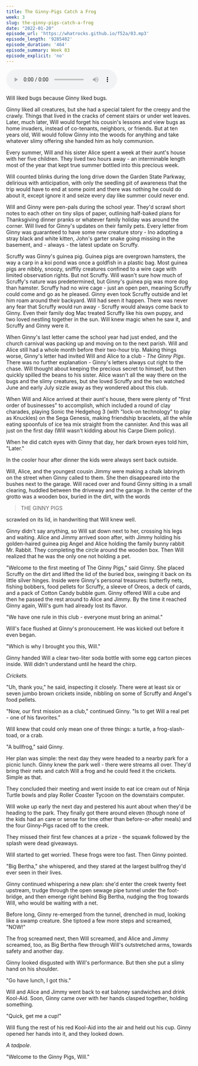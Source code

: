 ```yaml
---
title: The Ginny-Pigs Catch a Frog
week: 3
slug: the-ginny-pigs-catch-a-frog
date: "2022-01-20"
episode_url: 'https://whatrocks.github.io/f52a/03.mp3'
episode_length: '9285402'
episode_duration: '464'
episode_summary: Week 03
episode_explicit: 'no'
---
```


<audio controls="controls">
  <source type="audio/mp3" src="https://whatrocks.github.io/f52a/03.mp3"></source>
</audio>

Will liked bugs because Ginny liked bugs.

Ginny liked all creatures, but she had a special talent for the creepy and the crawly. Things that lived in the cracks of cement stairs or under wet leaves. Later, much later, Will would forget his cousin's lessons and view bugs as home invaders, instead of co-tenants, neighbors, or friends. But at ten years old, Will would follow Ginny into the woods for anything and take whatever slimy offering she handed him as holy communion.

Every summer, Will and his sister Alice spent a week at their aunt's house with her five children. They lived two hours away - an interminable length most of the year that kept true summer bottled into this precious week.

Will counted blinks during the long drive down the Garden State Parkway, delirious with anticipation, with only the seedling pit of awareness that the trip would have to end at some point and there was nothing he could do about it, except ignore it and seize every day like summer could never end.

Will and Ginny were pen-pals during the school year. They'd scrawl short notes to each other on tiny slips of paper, outlining half-baked plans for Thanksgiving dinner pranks or whatever family holiday was around the corner. Will lived for Ginny's updates on their family pets. Every letter from Ginny was guaranteed to have some new creature story - Ino adopting a stray black and white kitten, John's garter snake going missing in the basement, and - always - the latest update on Scruffy.

Scruffy was Ginny's guinea pig. Guinea pigs are overgrown hamsters, the way a carp in a koi pond was once a goldfish in a plastic bag. Most guinea pigs are nibbly, snoozy, sniffily creatures confined to a wire cage with limited observation rights. But not Scruffy. Will wasn't sure how much of Scruffy's nature was predetermined, but Ginny's guinea pig was more dog than hamster. Scruffy had no wire cage - just an open pen, meaning Scruffy could come and go as he pleased. Ginny even took Scruffy outside and let him roam around their backyard. Will had seen it happen. There was never any fear that Scruffy would run away - Scruffy would always come back to Ginny. Even their family dog Mac treated Scruffy like his own puppy, and two loved nestling together in the sun. Will knew magic when he saw it, and Scruffy and Ginny were it.

When Ginny's last letter came the school year had just ended, and the church carnival was packing up and moving on to the next parish. Will and Alice still had a whole month before their two-hour trip. Making things worse, Ginny's letter had invited Will and Alice to a club - *The Ginny Pigs*. There was no further explanation - Ginny's letters always cut right to the chase. Will thought about keeping the precious secret to himself, but then quickly spilled the beans to his sister. Alice wasn't all the way there on the bugs and the slimy creatures, but she loved Scruffy and the two watched June and early July sizzle away as they wondered about this club.

When Will and Alice arrived at their aunt's house, there were plenty of "first order of businesses" to accomplish, which included a round of clay charades, playing Sonic the Hedgehog 3 (with "lock-on technology" to play as Knuckles) on the Sega Genesis, making friendship bracelets, all the while eating spoonfuls of ice tea mix straight from the cannister. And this was all just on the first day (Will wasn't kidding about his Carpe Diem policy).

When he did catch eyes with Ginny that day, her dark brown eyes told him, "Later."

In the cooler hour after dinner the kids were always sent back outside.

Will, Alice, and the youngest cousin Jimmy were making a chalk labrinyth on the street when Ginny called to them. She then disappeared into the bushes next to the garage. Will raced over and found Ginny sitting in a small clearing, huddled between the driveway and the garage. In the center of the grotto was a wooden box, buried in the dirt, with the words

> THE GINNY PIGS

scrawled on its lid, in handwriting that Will knew well.

Ginny didn't say anything, so Will sat down next to her, crossing his legs and waiting. Alice and Jimmy arrived soon after, with Jimmy holding his golden-haired guinea pig Angel and Alice holding the family bunny rabbit Mr. Rabbit. They completing the circle around the wooden box. Then Will realized that he was the only one not holding a pet.

"Welcome to the first meeting of The Ginny Pigs," said Ginny. She placed Scruffy on the dirt and lifted the lid of the buried box, swinging it back on its little silver hinges. Inside were Ginny's personal treasures: butterfly nets, fishing bobbers, food pellets for Scruffy, a sleeve of Oreos, a deck of cards, and a pack of Cotton Candy bubble gum. Ginny offered Will a cube and then he passed the rest around to Alice and Jimmy. By the time it reached Ginny again, Will's gum had already lost its flavor.

"We have one rule in this club - everyone must bring an animal."

Will's face flushed at Ginny's pronoucement. He was kicked out before it even began.

"Which is why I brought you this, Will."

Ginny handed Will a clear two-liter soda bottle with some egg carton pieces inside. Will didn't understand until he heard the chirp.

*Crickets.*

"Uh, thank you," he said, inspecting it closely. There were at least six or seven jumbo brown crickets inside, nibbling on some of Scruffy and Angel's food pellets.

"Now, our first mission as a club," continued Ginny. "Is to get Will a real pet - one of his favorites."

Will knew that could only mean one of three things: a turtle, a frog-slash-toad, or a crab.

"A bullfrog," said Ginny.

Her plan was simple: the next day they were headed to a nearby park for a picnic lunch. Ginny knew the park well - there were streams all over. They'd bring their nets and catch Will a frog and he could feed it the crickets. Simple as that.

They concluded their meeting and went inside to eat ice cream out of Ninja Turtle bowls and play Roller Coaster Tycoon on the downstairs computer.

Will woke up early the next day and pestered his aunt about when they'd be heading to the park. They finally got there around eleven (though none of the kids had an care or sense for time other than before-or-after meals) and the four Ginny-Pigs raced off to the creek.

They missed their first few chances at a prize - the squawk followed by the splash were dead giveaways.

Will started to get worried. These frogs were too fast. Then Ginny pointed.

"Big Bertha," she whispered, and they stared at the largest bullfrog they'd ever seen in their lives.

Ginny continued whispering a new plan: she'd enter the creek twenty feet upstream, trudge through the open sewage pipe tunnel under the foot-bridge, and then emerge right behind Big Bertha, nudging the frog towards Will, who would be waiting with a net.

Before long, Ginny re-emerged from the tunnel, drenched in mud, looking like a swamp creature. She tiptoed a few more steps and screamed, "NOW!"

The frog screamed next, then Will screamed, and Alice and Jimmy screamed, too, as Big Bertha flew through Will's outstretched arms, towards safety and another day.

Ginny looked disgusted with Will's performance. But then she put a slimy hand on his shoulder.

"Go have lunch, I got this."

Will and Alice and Jimmy went back to eat baloney sandwiches and drink Kool-Aid. Soon, Ginny came over with her hands clasped together, holding something.

"Quick, get me a cup!"

Will flung the rest of his red Kool-Aid into the air and held out his cup. Ginny opened her hands into it, and they looked down.

*A tadpole*.

"Welcome to the Ginny Pigs, Will."